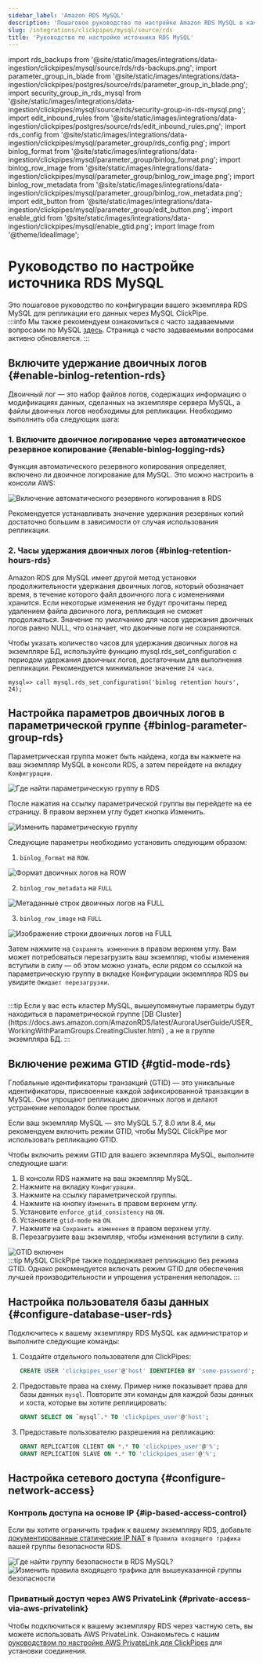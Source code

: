 ```yaml
---
sidebar_label: 'Amazon RDS MySQL'
description: 'Пошаговое руководство по настройке Amazon RDS MySQL в качестве источника для ClickPipes'
slug: /integrations/clickpipes/mysql/source/rds
title: 'Руководство по настройке источника RDS MySQL'
---
```


import rds_backups from '@site/static/images/integrations/data-ingestion/clickpipes/mysql/source/rds/rds-backups.png';
import parameter_group_in_blade from '@site/static/images/integrations/data-ingestion/clickpipes/postgres/source/rds/parameter_group_in_blade.png';
import security_group_in_rds_mysql from '@site/static/images/integrations/data-ingestion/clickpipes/mysql/source/rds/security-group-in-rds-mysql.png';
import edit_inbound_rules from '@site/static/images/integrations/data-ingestion/clickpipes/postgres/source/rds/edit_inbound_rules.png';
import rds_config from '@site/static/images/integrations/data-ingestion/clickpipes/mysql/parameter_group/rds_config.png';
import binlog_format from '@site/static/images/integrations/data-ingestion/clickpipes/mysql/parameter_group/binlog_format.png';
import binlog_row_image from '@site/static/images/integrations/data-ingestion/clickpipes/mysql/parameter_group/binlog_row_image.png';
import binlog_row_metadata from '@site/static/images/integrations/data-ingestion/clickpipes/mysql/parameter_group/binlog_row_metadata.png';
import edit_button from '@site/static/images/integrations/data-ingestion/clickpipes/mysql/parameter_group/edit_button.png';
import enable_gtid from '@site/static/images/integrations/data-ingestion/clickpipes/mysql/enable_gtid.png';
import Image from '@theme/IdealImage';


# Руководство по настройке источника RDS MySQL

Это пошаговое руководство по конфигурации вашего экземпляра RDS MySQL для репликации его данных через MySQL ClickPipe.
<br/>
:::info
Мы также рекомендуем ознакомиться с часто задаваемыми вопросами по MySQL [здесь](/integrations/data-ingestion/clickpipes/mysql/faq.md). Страница с часто задаваемыми вопросами активно обновляется.
:::

## Включите удержание двоичных логов {#enable-binlog-retention-rds}
Двоичный лог — это набор файлов логов, содержащих информацию о модификациях данных, сделанных на экземпляре сервера MySQL, а файлы двоичных логов необходимы для репликации. Необходимо выполнить оба следующих шага:

### 1. Включите двоичное логирование через автоматическое резервное копирование {#enable-binlog-logging-rds}
Функция автоматического резервного копирования определяет, включено ли двоичное логирование для MySQL. Это можно настроить в консоли AWS:

<Image img={rds_backups} alt="Включение автоматического резервного копирования в RDS" size="lg" border/>

Рекомендуется устанавливать значение удержания резервных копий достаточно большим в зависимости от случая использования репликации.

### 2. Часы удержания двоичных логов {#binlog-retention-hours-rds}
Amazon RDS для MySQL имеет другой метод установки продолжительности удержания двоичных логов, который обозначает время, в течение которого файл двоичного лога с изменениями хранится. Если некоторые изменения не будут прочитаны перед удалением файла двоичного лога, репликация не сможет продолжаться. Значение по умолчанию для часов удержания двоичных логов равно NULL, что означает, что двоичные логи не сохраняются.

Чтобы указать количество часов для удержания двоичных логов на экземпляре БД, используйте функцию mysql.rds_set_configuration с периодом удержания двоичных логов, достаточным для выполнения репликации. Рекомендуется минимальное значение `24 часа`.

```text
mysql=> call mysql.rds_set_configuration('binlog retention hours', 24);
```

## Настройка параметров двоичных логов в параметрической группе {#binlog-parameter-group-rds}

Параметрическая группа может быть найдена, когда вы нажмете на ваш экземпляр MySQL в консоли RDS, а затем перейдете на вкладку `Конфигурации`.

<Image img={rds_config} alt="Где найти параметрическую группу в RDS" size="lg" border/>

После нажатия на ссылку параметрической группы вы перейдете на ее страницу. В правом верхнем углу будет кнопка Изменить.

<Image img={edit_button} alt="Изменить параметрическую группу" size="lg" border/>

Следующие параметры необходимо установить следующим образом:

1. `binlog_format` на `ROW`.

<Image img={binlog_format} alt="Формат двоичных логов на ROW" size="lg" border/>

2. `binlog_row_metadata` на `FULL`

<Image img={binlog_row_metadata} alt="Метаданные строк двоичных логов на FULL" size="lg" border/>

3. `binlog_row_image` на `FULL`

<Image img={binlog_row_image} alt="Изображение строки двоичных логов на FULL" size="lg" border/>

Затем нажмите на `Сохранить изменения` в правом верхнем углу. Вам может потребоваться перезагрузить ваш экземпляр, чтобы изменения вступили в силу — об этом можно узнать, если рядом со ссылкой на параметрическую группу в вкладке Конфигурации экземпляра RDS вы увидите `Ожидает перезагрузки`.

<br/>
:::tip
Если у вас есть кластер MySQL, вышеупомянутые параметры будут находиться в параметрической группе [DB Cluster](https://docs.aws.amazon.com/AmazonRDS/latest/AuroraUserGuide/USER_WorkingWithParamGroups.CreatingCluster.html) , а не в группе экземпляра БД.
:::

## Включение режима GTID {#gtid-mode-rds}
Глобальные идентификаторы транзакций (GTID) — это уникальные идентификаторы, присвоенные каждой зафиксированной транзакции в MySQL. Они упрощают репликацию двоичных логов и делают устранение неполадок более простым.

Если ваш экземпляр MySQL — это MySQL 5.7, 8.0 или 8.4, мы рекомендуем включить режим GTID, чтобы MySQL ClickPipe мог использовать репликацию GTID.

Чтобы включить режим GTID для вашего экземпляра MySQL, выполните следующие шаги:
1. В консоли RDS нажмите на ваш экземпляр MySQL.
2. Нажмите на вкладку `Конфигурации`.
3. Нажмите на ссылку параметрической группы.
4. Нажмите на кнопку `Изменить` в правом верхнем углу.
5. Установите `enforce_gtid_consistency` на `ON`.
6. Установите `gtid-mode` на `ON`.
7. Нажмите на `Сохранить изменения` в правом верхнем углу.
8. Перезагрузите ваш экземпляр, чтобы изменения вступили в силу.

<Image img={enable_gtid} alt="GTID включен" size="lg" border/>

<br/>
:::tip
MySQL ClickPipe также поддерживает репликацию без режима GTID. Однако рекомендуется включать режим GTID для обеспечения лучшей производительности и упрощения устранения неполадок.
:::


## Настройка пользователя базы данных {#configure-database-user-rds}

Подключитесь к вашему экземпляру RDS MySQL как администратор и выполните следующие команды:

1. Создайте отдельного пользователя для ClickPipes:

    ```sql
    CREATE USER 'clickpipes_user'@'host' IDENTIFIED BY 'some-password';
    ```

2. Предоставьте права на схему. Пример ниже показывает права для базы данных `mysql`. Повторите эти команды для каждой базы данных и хоста, которые вы хотите реплицировать:

    ```sql
    GRANT SELECT ON `mysql`.* TO 'clickpipes_user'@'host';
    ```

3. Предоставьте пользователю разрешения на репликацию:

    ```sql
    GRANT REPLICATION CLIENT ON *.* TO 'clickpipes_user'@'%';
    GRANT REPLICATION SLAVE ON *.* TO 'clickpipes_user'@'%';
    ```

## Настройка сетевого доступа {#configure-network-access}

### Контроль доступа на основе IP {#ip-based-access-control}

Если вы хотите ограничить трафик к вашему экземпляру RDS, добавьте [документированные статические IP NAT](../../index.md#list-of-static-ips) в `Правила входящего трафика` вашей группы безопасности RDS.

<Image img={security_group_in_rds_mysql} alt="Где найти группу безопасности в RDS MySQL?" size="lg" border/>

<Image img={edit_inbound_rules} alt="Изменить правила входящего трафика для вышеуказанной группы безопасности" size="lg" border/>

### Приватный доступ через AWS PrivateLink {#private-access-via-aws-privatelink}

Чтобы подключиться к вашему экземпляру RDS через частную сеть, вы можете использовать AWS PrivateLink. Ознакомьтесь с нашим [руководством по настройке AWS PrivateLink для ClickPipes](/knowledgebase/aws-privatelink-setup-for-clickpipes) для установки соединения.
